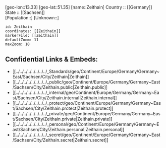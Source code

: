 ﻿---
location: [51.35,13.33] 
mapzoom: [7,12] 
mapmarker: city 
type: City
tags:
- geo/City


SpocWebEntityId: 35802
isDeleted: false
confidential: public

---
[geo-lon::13.33] 
[geo-lat::51.35] 
[name::Zeithain] 
Country :: [[Germany]]  
State :: [[Sachsen]]  
[Population::] 
[Unknown::] 


```leaflet
id: Zeithain
coordinates: [[Zeithain]] 
markerFile: [[Zeithain]] 
defaultZoom: 11 
maxZoom: 18
```


## Confidential Links & Embeds: 
- [[../../../../../../../../_Standards/geo/Continent/Europe/Germany/Germany~East/Sachsen/City/Zeithain|Zeithain]] 
- [[../../../../../../../../_public/geo/Continent/Europe/Germany/Germany~East/Sachsen/City/Zeithain.public|Zeithain.public]] 
- [[../../../../../../../../_internal/geo/Continent/Europe/Germany/Germany~East/Sachsen/City/Zeithain.internal|Zeithain.internal]] 
- [[../../../../../../../../_protect/geo/Continent/Europe/Germany/Germany~East/Sachsen/City/Zeithain.protect|Zeithain.protect]] 
- [[../../../../../../../../_private/geo/Continent/Europe/Germany/Germany~East/Sachsen/City/Zeithain.private|Zeithain.private]] 
- [[../../../../../../../../_personal/geo/Continent/Europe/Germany/Germany~East/Sachsen/City/Zeithain.personal|Zeithain.personal]] 
- [[../../../../../../../../_secret/geo/Continent/Europe/Germany/Germany~East/Sachsen/City/Zeithain.secret|Zeithain.secret]] 
